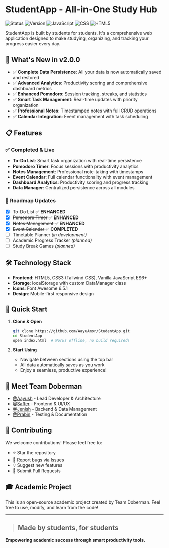 # StudentApp - All-in-One Study Hub

![Status](https://img.shields.io/badge/Status-Live-brightgreen)
![Version](https://img.shields.io/badge/Version-2.0.0-blue)
![JavaScript](https://img.shields.io/badge/JavaScript-ES6+-yellow)
![CSS](https://img.shields.io/badge/CSS-Tailwind-blue)
![HTML5](https://img.shields.io/badge/HTML5-5-orange)

StudentApp is built by students for students. It's a comprehensive web application designed to make studying, organizing, and tracking your progress easier every day.

## 🚀 What's New in v2.0.0

- ✅ **Complete Data Persistence**: All your data is now automatically saved and restored
- ✅ **Advanced Analytics**: Productivity scoring and comprehensive dashboard metrics  
- ✅ **Enhanced Pomodoro**: Session tracking, streaks, and statistics
- ✅ **Smart Task Management**: Real-time updates with priority organization
- ✅ **Professional Notes**: Timestamped notes with full CRUD operations
- ✅ **Calendar Integration**: Event management with task scheduling

## 📋 Features

### ✅ Completed & Live
- **To-Do List**: Smart task organization with real-time persistence
- **Pomodoro Timer**: Focus sessions with productivity analytics  
- **Notes Management**: Professional note-taking with timestamps
- **Event Calendar**: Full calendar functionality with event management
- **Dashboard Analytics**: Productivity scoring and progress tracking
- **Data Manager**: Centralized persistence across all modules

### 🔄 Roadmap Updates
- [x] ~~To-Do List~~ ✅ **ENHANCED**
- [x] ~~Pomodoro Timer~~ ✅ **ENHANCED** 
- [x] ~~Notes Management~~ ✅ **ENHANCED**
- [x] ~~Event Calendar~~ ✅ **COMPLETED**
- [ ] Timetable Planner *(in development)*
- [ ] Academic Progress Tracker *(planned)*
- [ ] Study Break Games *(planned)*

## 🛠️ Technology Stack

- **Frontend**: HTML5, CSS3 (Tailwind CSS), Vanilla JavaScript ES6+
- **Storage**: localStorage with custom DataManager class
- **Icons**: Font Awesome 6.5.1
- **Design**: Mobile-first responsive design

## 🚀 Quick Start

1. **Clone & Open**
   ```bash
   git clone https://github.com/AayuAmor/StudentApp.git
   cd StudentApp
   open index.html  # Works offline, no build required!
   ```

2. **Start Using**
   - Navigate between sections using the top bar
   - All data automatically saves as you work
   - Enjoy a seamless, productive experience!

## 👥 Meet Team Doberman

- [@Aayush](https://github.com/AayuAmor) - Lead Developer & Architecture
- [@Saffer](https://github.com/SafferStha) - Frontend & UI/UX  
- [@Jenish](https://github.com/Jenish995) - Backend & Data Management
- [@Prabin](https://github.com/Probeen001) - Testing & Documentation

## 🤝 Contributing

We welcome contributions! Please feel free to:
- ⭐ Star the repository
- 🐛 Report bugs via Issues
- 💡 Suggest new features  
- 🤝 Submit Pull Requests

## 🎓 Academic Project

This is an open-source academic project created by Team Doberman. Feel free to use, modify, and learn from the code!

---

> ## Made by students, for students

**Empowering academic success through smart productivity tools.**
